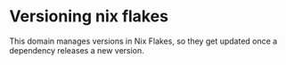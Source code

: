 # Versioning nix flakes

This domain manages versions in Nix Flakes, so they get updated once a dependency releases a new version.
